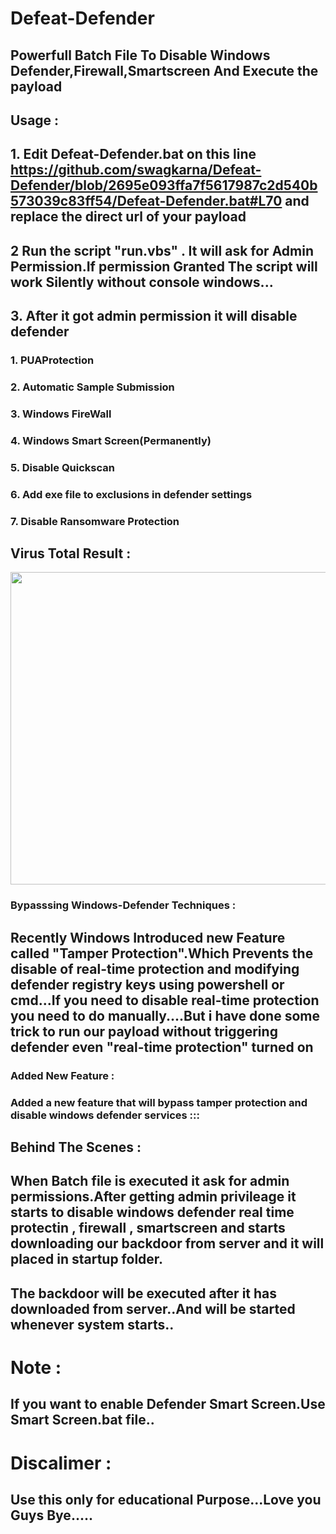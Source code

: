 # Defeat-Defender
## Powerfull Batch File To Disable Windows Defender,Firewall,Smartscreen And Execute the payload 
## Usage :
## 1. Edit Defeat-Defender.bat on this line https://github.com/swagkarna/Defeat-Defender/blob/2695e093ffa7f5617987c2d540b573039c83ff54/Defeat-Defender.bat#L70 and replace the direct url of your payload
## 2 Run the script "run.vbs" . It will ask for Admin Permission.If permission Granted The script will work Silently without console windows...
## 3. After it got admin permission it will disable defender 
### 1. PUAProtection 
### 2. Automatic Sample Submission
### 3. Windows FireWall
### 4. Windows Smart Screen(Permanently)
### 5. Disable Quickscan
### 6. Add exe file  to exclusions in defender settings
### 7. Disable Ransomware Protection
## Virus Total Result :
<p align="left">
   <img src="https://raw.githubusercontent.com/swagkarna/Defeat-Defender/main/Screenshot%20(46).png" width=750px height=500px>
   </p>
   
### Bypasssing Windows-Defender Techniques :
## Recently Windows Introduced new Feature called "Tamper Protection".Which Prevents the disable of real-time protection and modifying defender registry keys using powershell or cmd...If you need to disable real-time protection you need to do manually....But i have done some trick to run our payload without triggering defender even "real-time protection" turned on
### Added New Feature :
### Added a new feature that will bypass tamper protection and disable windows defender services :::
## Behind The Scenes :
## When Batch file is executed it ask for admin permissions.After getting admin privileage it starts to disable windows defender real time protectin , firewall , smartscreen and starts downloading our backdoor from server and it will placed in startup folder.
## The backdoor will be executed after it has downloaded from server..And will be started whenever system starts..
# Note :
## If you want to enable Defender Smart Screen.Use Smart Screen.bat file..
# Discalimer :
## Use this only for educational Purpose...Love you Guys Bye.....

